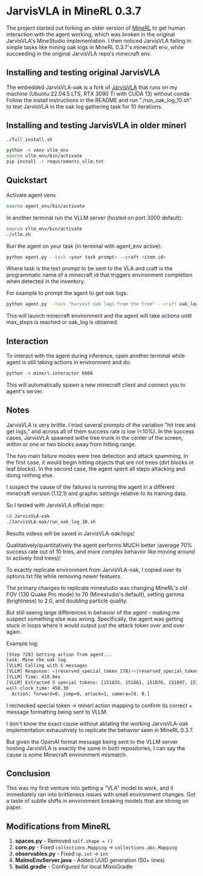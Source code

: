# JarvisVLA in MineRL 0.3.7 

The project started out forking an older version of [MineRL](https://github.com/minerllabs/minerl) to get human interaction with the agent working, which was broken in the original JarvisVLA's MineStudio implementation. I then noticed JarvisVLA failing in simple tasks like mining oak logs in MineRL 0.3.7's minecraft env, while succeeding in the original JarvisVLA repo's minecraft env.        

## Installing and testing original JarvisVLA  

The embedded JarvisVLA-oak is a fork of [JarvisVLA](https://github.com/CraftJarvis/JarvisVLA) that runs on my machine (Ubuntu 22.04.5 LTS, RTX 3090 Ti with CUDA 13) without conda. Follow the install instructions in the README and run "./run_oak_log_10.sh" to test JarvisVLA in the oak log gathering task for 10 iterations.    

## Installing and testing JarvisVLA in older minerl

```bash
./full_install.sh
```
```bash
python -m venv vllm_env
source vllm_env/bin/activate
pip install -r requirements_vllm.txt
```

## Quickstart

Activate agent venv
```bash
source agent_env/bin/activate
```

In another terminal run the VLLM server (hosted on port 3000 default):

```bash
source vllm_env/bin/activate
./vllm.sh
```

Run the agent on your task (in terminal with agent_env active):

```bash
python agent.py --task <your task prompt> --craft <item id>
```

Where task is the text prompt to be sent to the VLA and craft is the programmatic name of a minecraft id that triggers environment completion when detected in the inventory.

For example to prompt the agent to get oak logs: 

```bash
python agent.py --task "harvest oak logs from the tree" --craft oak_log
```

This will launch minecraft environment and the agent will take actions until max_steps is reached or oak_log is obtained. 

## Interaction

To interact with the agent during inference, open another terminal while agent is still taking actions in environment and do:
```bash
python -m minerl.interactor 6666
```

This will automatically spawn a new minecraft client and connect you to agent's server.

## Notes

JarvisVLA is very brittle. I tried several prompts of the variation "hit tree and get logs," and across all of them success rate is low (<10%). In the success cases, JarvisVLA spawned withe tree trunk in the center of the screen, within or one or two blocks away from hitting range. 

The two main failure modes were tree detection and attack spamming. In the first case, it would begin hitting objects that are not trees (dirt blocks or leaf blocks). In the second case, the agent spent all steps attacking and doing nothing else.         

I suspect the cause of the failures is running the agent in a different minecraft version (1.12.1) and graphic settings relative to its training data. 

So I tested with JarvisVLA official repo:
```bash
cd JarvisVLA-oak
./JarvisVLA-oak/run_oak_log_10.sh
```

Results videos will be saved in JarvisVLA-oak/logs/

Qualitatively/quantitatively the agent performs MUCH better (average 70% success rate out of 10 tries, and more complex behavior like moving around to actively find trees)! 

To exactly replicate environment from JarvisVLA-oak, I copied over its options.txt file while removing newer featuers. 

The primary changes to replicate minestudio was changing MineRL's old FOV (130 Quake Pro mode) to 70 (Minestudio's default), setting gamma (brightness) to 2.0, and doubling particle quality. 

But still seeing large differences in behavior of the agent - making me suspect something else was wrong. Specifically, the agent was getting stuck in loops where it would output just the attack token over and over again. 

Example log: 
```bash
[Step 728] Getting action from agent...
task: Mine the oak log
[VLLM] Calling with 5 messages
[VLLM] Response: <|reserved_special_token_178|><|reserved_special_token_204|><|reserved_special_token_219|><|reserved...
[VLLM] Time: 410.6ms
[VLLM] Extracted 5 special tokens: [151835, 151861, 151876, 151897, 151836]...
wall clock time: 458.30
  Action: forward=0, jump=0, attack=1, camera=[0. 0.]
```

I rechecked special token -> minerl action mapping to confirm its correct + message formatting being sent to VLLM. 

I don't know the exact cause without ablating the working JarvisVLA-oak implementation exhaustively to replicate the behavior seen in MineRL 0.3.7. 

But given the OpenAI format message being sent to the VLLM server hosting JarvisVLA is exactly the same in both repositories, I can say the cause is some Minecraft environment mismatch. 

## Conclusion

This was my first venture into getting a "VLA" model to work, and it immediately ran into brittleness issues with small environment changes. Got a taste of subtle shifts in environment breaking models that are strong on paper.     

## Modifications from MineRL

1. **spaces.py** - Removed `self.shape = ()`
2. **core.py** - Fixed `collections.Mapping` → `collections.abc.Mapping`
3. **observables.py** - Fixed `np.int` → `int`
4. **MalmoEnvServer.java** - Added UUID generation (50+ lines)
5. **build.gradle** - Configured for local MixinGradle
